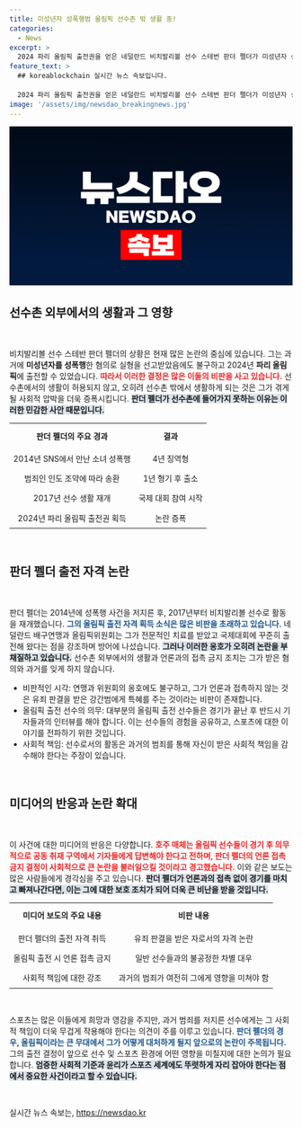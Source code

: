 ```yaml
---
title: 미성년자 성폭행범 올림픽 선수촌 밖 생활 중!
categories:
  - News
excerpt: >
  2024 파리 올림픽 출전권을 얻은 네덜란드 비치발리볼 선수 스테번 판더 펠더가 미성년자 성폭행 전과 논란 속에 선수촌 밖에서 생활하며 언론과 접촉 금지 조치를 받았다. 올림픽위원회의 결정이 논란을 일으키고 있다.
feature_text: >
  ## koreablockchain 실시간 뉴스 속보입니다.

  2024 파리 올림픽 출전권을 얻은 네덜란드 비치발리볼 선수 스테번 판더 펠더가 미성년자 성폭행 전과 논란 속에 선수촌 밖에서 생활하며 언론과 접촉 금지 조치를 받았다. 올림픽위원회의 결정이 논란을 일으키고 있다.
image: '/assets/img/newsdao_breakingnews.jpg'
---
```


<p><img src="/assets/img/newsdao_breakingnews.jpg" alt="koreablockchain 속보" /></p>

<h2 data-ke-size="size26">선수촌 외부에서의 생활과 그 영향</h2>

<p data-ke-size="size16">&nbsp;</p>

<p>비치발리볼 선수 스테반 판더 펠더의 상황은 현재 많은 논란의 중심에 있습니다. 그는 과거에 <strong>미성년자를 성폭행</strong>한 혐의로 실형을 선고받았음에도 불구하고 2024년 <strong>파리 올림픽</strong>에 출전할 수 있었습니다. <b><span style="color: #ee2323;">따라서 이러한 결정은 많은 이들의 비판을 사고 있습니다.</span></b> 선수촌에서의 생활이 허용되지 않고, 오히려 선수촌 밖에서 생활하게 되는 것은 그가 겪게 될 사회적 압박을 더욱 증폭시킵니다. <b><span style="background-color: #21538527;">판더 펠더가 선수촌에 들어가지 못하는 이유는 이러한 민감한 사안 때문입니다.</span></b> </p>

<table style="width: 100%;">
<tr>
<td style="text-align: center; height: 40px;"><b>판더 펠더의 주요 경과</b></td>
<td style="text-align: center; height: 40px;"><b>결과</b></td>
</tr>
<tr>
<td style="text-align: center; height: 30px;">2014년 SNS에서 만난 소녀 성폭행</td>
<td style="text-align: center; height: 30px;">4년 징역형</td>
</tr>
<tr>
<td style="text-align: center; height: 30px;">범죄인 인도 조약에 따라 송환</td>
<td style="text-align: center; height: 30px;">1년 형기 후 출소</td>
</tr>
<tr>
<td style="text-align: center; height: 30px;">2017년 선수 생활 재개</td>
<td style="text-align: center; height: 30px;">국제 대회 참여 시작</td>
</tr>
<tr>
<td style="text-align: center; height: 30px;">2024년 파리 올림픽 출전권 획득</td>
<td style="text-align: center; height: 30px;">논란 증폭</td>
</tr>
</table>

<p data-ke-size="size16">&nbsp;</p>

<h2 data-ke-size="size26">판더 펠더 출전 자격 논란</h2>

<p data-ke-size="size16">&nbsp;</p>

<p>판더 펠더는 2014년에 성폭행 사건을 저지른 후, 2017년부터 비치발리볼 선수로 활동을 재개했습니다. <b><span style="color: #1a5490;">그의 올림픽 출전 자격 획득 소식은 많은 비판을 초래하고 있습니다.</span></b> 네덜란드 배구연맹과 올림픽위원회는 그가 전문적인 치료를 받았고 국제대회에 꾸준히 출전해 왔다는 점을 강조하며 방어에 나섰습니다. <b><span style="background-color: #21538527;">그러나 이러한 옹호가 오히려 논란을 부채질하고 있습니다.</span></b> 선수촌 외부에서의 생활과 언론과의 접촉 금지 조치는 그가 받은 혐의와 과거를 잊게 하지 않습니다.</p>

<ul>
<li>비판적인 시각: 연맹과 위원회의 옹호에도 불구하고, 그가 언론과 접촉하지 않는 것은 유죄 판결을 받은 강간범에게 특혜를 주는 것이라는 비판이 존재합니다.</li>
<li>올림픽 출전 선수의 의무: 대부분의 올림픽 출전 선수들은 경기가 끝난 후 반드시 기자들과의 인터뷰를 해야 합니다. 이는 선수들의 경험을 공유하고, 스포츠에 대한 이야기를 전파하기 위한 것입니다.</li>
<li>사회적 책임: 선수로서의 활동은 과거의 범죄를 통해 자신이 받은 사회적 책임을 감수해야 한다는 주장이 있습니다.</li>
</ul>

<p data-ke-size="size16">&nbsp;</p>

<h2 data-ke-size="size26">미디어의 반응과 논란 확대</h2>

<p data-ke-size="size16">&nbsp;</p>

<p>이 사건에 대한 미디어의 반응은 다양합니다. <b><span style="color: #ee2323;">호주 매체는 올림픽 선수들이 경기 후 의무적으로 공동 취재 구역에서 기자들에게 답변해야 한다고 전하며, 판더 펠더의 언론 접촉 금지 결정이 사회적으로 큰 논란을 불러일으킬 것이라고 경고했습니다.</span></b> 이와 같은 보도는 많은 사람들에게 경각심을 주고 있습니다. <b><span style="background-color: #21538527;">판더 펠더가 언론과의 접촉 없이 경기를 마치고 빠져나간다면, 이는 그에 대한 보호 조치가 되어 더욱 큰 비난을 받을 것입니다.</span></b> </p>

<table style="width: 100%;">
<tr>
<td style="text-align: center; height: 40px;"><b>미디어 보도의 주요 내용</b></td>
<td style="text-align: center; height: 40px;"><b>비판 내용</b></td>
</tr>
<tr>
<td style="text-align: center; height: 30px;">판더 펠더의 출전 자격 취득</td>
<td style="text-align: center; height: 30px;">유죄 판결을 받은 자로서의 자격 논란</td>
</tr>
<tr>
<td style="text-align: center; height: 30px;">올림픽 출전 시 언론 접촉 금지</td>
<td style="text-align: center; height: 30px;">일반 선수들과의 불공정한 차별 대우</td>
</tr>
<tr>
<td style="text-align: center; height: 30px;">사회적 책임에 대한 강조</td>
<td style="text-align: center; height: 30px;">과거의 범죄가 여전히 그에게 영향을 미쳐야 함</td>
</tr>
</table>

<p data-ke-size="size16">&nbsp;</p>

<p>스포츠는 많은 이들에게 희망과 영감을 주지만, 과거 범죄를 저지른 선수에게는 그 사회적 책임이 더욱 무겁게 작용해야 한다는 의견이 주를 이루고 있습니다. <b><span style="color: #1a5490;">판더 펠더의 경우, 올림픽이라는 큰 무대에서 그가 어떻게 대처하게 될지 앞으로의 논란이 주목됩니다.</span></b> 그의 출전 결정이 앞으로 선수 및 스포츠 환경에 어떤 영향을 미칠지에 대한 논의가 필요합니다. <b><span style="background-color: #21538527;">엄중한 사회적 기준과 윤리가 스포츠 세계에도 뚜렷하게 자리 잡아야 한다는 점에서 중요한 사건이라고 할 수 있습니다.</span></b></p>

<p data-ke-size="size16">&nbsp;</p>
실시간 뉴스 속보는, <a href="https://newsdao.kr" rel="dofollow">https://newsdao.kr</a>


